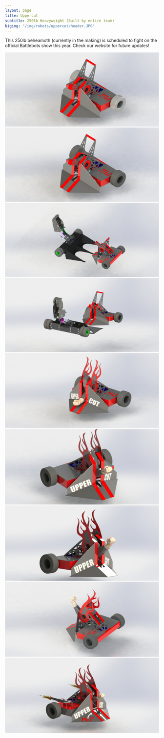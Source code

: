 ```yaml
---
layout: page
title: Uppercut
subtitle: 250lb Heavyweight (Built by entire team)
bigimg: "/img/robots/uppercut/header.JPG"
---
```

This 250lb beheamoth (currently in the making) is scheduled to fight on the official Battlebots show this year. Check our website for future updates!

![](/img/robots/uppercut/Render1.JPG)
![](/img/robots/uppercut/Render2.JPG)
![](/img/robots/uppercut/Render3.JPG)
![](/img/robots/uppercut/Render4.JPG)
![](/img/robots/uppercut/Render5.JPG)
![](/img/robots/uppercut/Render6.JPG)
![](/img/robots/uppercut/Render7.JPG)
![](/img/robots/uppercut/Render8.JPG)
![](/img/robots/uppercut/Render9.JPG)

